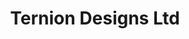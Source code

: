 ---
title : "Ternion Designs Ltd"
# full screen navigation
first_name : "TERNION"
last_name : "designs"
bg_image : "images/backgrounds/full-nav-bg.jpg"
# animated text loop
occupations:
- "Environmental Experts"
- "Planning & Design"
- "Web & Information Systems Development"

# slider background image loop
slider_images:
- "images/slider/slider-1.jpg"
- "images/slider/slider-2.jpg"
- "images/slider/slider-3.jpg"

# button
button:
  enable : true
  label : "TALK TO US"
  link : "#contact"


# custom style
custom_class: "" 
custom_attributes: "" 
custom_css: ""

---